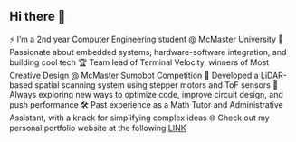 ## Hi there 👋

⚡ I’m a 2nd year Computer Engineering student @ McMaster University
🤖 Passionate about embedded systems, hardware-software integration, and building cool tech
🏆 Team lead of Terminal Velocity, winners of Most Creative Design @ McMaster Sumobot Competition
📡 Developed a LiDAR-based spatial scanning system using stepper motors and ToF sensors
🧠 Always exploring new ways to optimize code, improve circuit design, and push performance
🛠️ Past experience as a Math Tutor and Administrative Assistant, with a knack for simplifying complex ideas
🌐 Check out my personal portfolio website at the following [LINK](manandua17.github.io)
